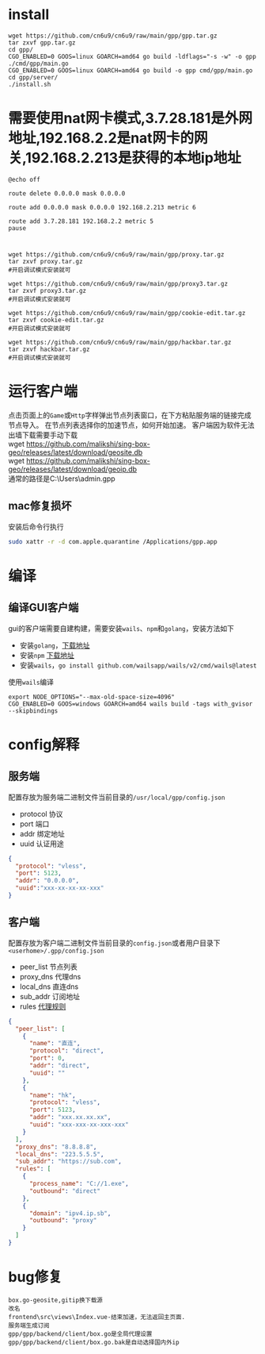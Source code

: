 # install
```
wget https://github.com/cn6u9/cn6u9/raw/main/gpp/gpp.tar.gz
tar zxvf gpp.tar.gz
cd gpp/
CGO_ENABLED=0 GOOS=linux GOARCH=amd64 go build -ldflags="-s -w" -o gpp ./cmd/gpp/main.go
CGO_ENABLED=0 GOOS=linux GOARCH=amd64 go build -o gpp cmd/gpp/main.go
cd gpp/server/
./install.sh
```
# 需要使用nat网卡模式,3.7.28.181是外网地址,192.168.2.2是nat网卡的网关,192.168.2.213是获得的本地ip地址
```
@echo off

route delete 0.0.0.0 mask 0.0.0.0

route add 0.0.0.0 mask 0.0.0.0 192.168.2.213 metric 6

route add 3.7.28.181 192.168.2.2 metric 5
pause
```
# 
```
wget https://github.com/cn6u9/cn6u9/raw/main/gpp/proxy.tar.gz
tar zxvf proxy.tar.gz
#开启调试模式安装就可
```
```
wget https://github.com/cn6u9/cn6u9/raw/main/gpp/proxy3.tar.gz
tar zxvf proxy3.tar.gz
#开启调试模式安装就可
```
```
wget https://github.com/cn6u9/cn6u9/raw/main/gpp/cookie-edit.tar.gz
tar zxvf cookie-edit.tar.gz
#开启调试模式安装就可
```
```
wget https://github.com/cn6u9/cn6u9/raw/main/gpp/hackbar.tar.gz
tar zxvf hackbar.tar.gz
#开启调试模式安装就可
```


# 运行客户端

点击页面上的`Game`或`Http`字样弹出节点列表窗口，在下方粘贴服务端的链接完成节点导入。
在节点列表选择你的加速节点，如何开始加速。
客户端因为软件无法出墙下载需要手动下载  
wget https://github.com/malikshi/sing-box-geo/releases/latest/download/geosite.db  
wget https://github.com/malikshi/sing-box-geo/releases/latest/download/geoip.db  
通常的路径是C:\Users\admin\.gpp
## mac修复损坏
安装后命令行执行
```bash
sudo xattr -r -d com.apple.quarantine /Applications/gpp.app
```

# 编译



## 编译GUI客户端

gui的客户端需要自建构建，需要安装`wails`、`npm`和`golang`，安装方法如下

- 安装`golang`，[下载地址](https://golang.org/dl/)
- 安装`npm` [下载地址](https://nodejs.org/en/download/)
- 安装`wails`，`go install github.com/wailsapp/wails/v2/cmd/wails@latest`

使用`wails`编译

```
export NODE_OPTIONS="--max-old-space-size=4096"
CGO_ENABLED=0 GOOS=windows GOARCH=amd64 wails build -tags with_gvisor --skipbindings
```

# config解释

## 服务端

配置存放为服务端二进制文件当前目录的`/usr/local/gpp/config.json`

- protocol 协议
- port 端口
- addr 绑定地址
- uuid 认证用途

```json
{
  "protocol": "vless",
  "port": 5123,
  "addr": "0.0.0.0",
  "uuid":"xxx-xx-xx-xx-xxx"
}
```

## 客户端

配置存放为客户端二进制文件当前目录的`config.json`或者用户目录下`<userhome>/.gpp/config.json`

- peer_list 节点列表
- proxy_dns 代理dns
- local_dns 直连dns
- sub_addr 订阅地址
- rules [代理规则](https://sing-box.sagernet.org/zh/configuration/route/rule)

```json
{
  "peer_list": [
    {
      "name": "直连",
      "protocol": "direct",
      "port": 0,
      "addr": "direct",
      "uuid": ""
    },
    {
      "name": "hk",
      "protocol": "vless",
      "port": 5123,
      "addr": "xxx.xx.xx.xx",
      "uuid": "xxx-xxx-xx-xxx-xxx"
    }
  ],
  "proxy_dns": "8.8.8.8",
  "local_dns": "223.5.5.5",
  "sub_addr": "https://sub.com",
  "rules": [
    {
      "process_name": "C://1.exe",
      "outbound": "direct"
    },
    {
      "domain": "ipv4.ip.sb",
      "outbound": "proxy"
    }
  ]
}
```
# bug修复
```
box.go-geosite,gitip换下载源  
改名  
frontend\src\views\Index.vue-结束加速，无法返回主页面.  
服务端生成订阅  
gpp/gpp/backend/client/box.go是全局代理设置  
gpp/gpp/backend/client/box.go.bak是自动选择国内外ip  
```

